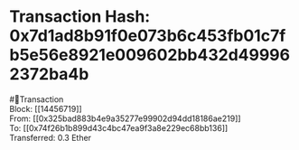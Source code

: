 
Transaction Hash: 0x7d1ad8b91f0e073b6c453fb01c7fb5e56e8921e009602bb432d499962372ba4b
====================================================================================
  
#💸Transaction  
Block: [[14456719]]  
From: [[0x325bad883b4e9a35277e99902d94dd18186ae219]]  
To: [[0x74f26b1b899d43c4bc47ea9f3a8e229ec68bb136]]  
Transferred: 0.3 Ether